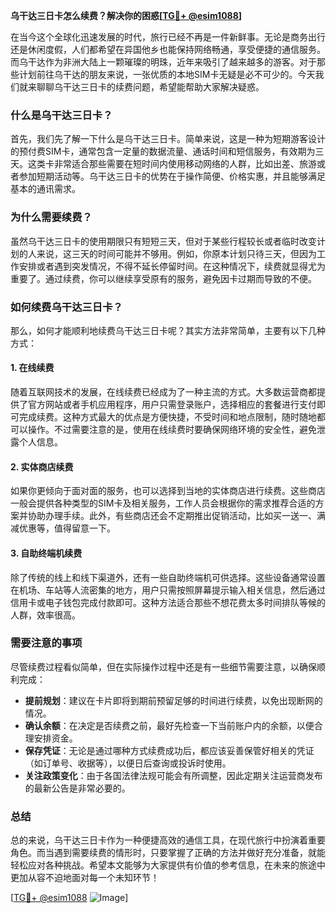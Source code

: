 **乌干达三日卡怎么续费？解决你的困惑[[TG💪+ @esim1088](https://t.me/s/esim1088)]**

在当今这个全球化迅速发展的时代，旅行已经不再是一件新鲜事。无论是商务出行还是休闲度假，人们都希望在异国他乡也能保持网络畅通，享受便捷的通信服务。而乌干达作为非洲大陆上一颗璀璨的明珠，近年来吸引了越来越多的游客。对于那些计划前往乌干达的朋友来说，一张优质的本地SIM卡无疑是必不可少的。今天我们就来聊聊乌干达三日卡的续费问题，希望能帮助大家解决疑惑。

### 什么是乌干达三日卡？

首先，我们先了解一下什么是乌干达三日卡。简单来说，这是一种为短期游客设计的预付费SIM卡，通常包含一定量的数据流量、通话时间和短信服务，有效期为三天。这类卡非常适合那些需要在短时间内使用移动网络的人群，比如出差、旅游或者参加短期活动等。乌干达三日卡的优势在于操作简便、价格实惠，并且能够满足基本的通讯需求。

### 为什么需要续费？

虽然乌干达三日卡的使用期限只有短短三天，但对于某些行程较长或者临时改变计划的人来说，这三天的时间可能并不够用。例如，你原本计划只待三天，但因为工作安排或者遇到突发情况，不得不延长停留时间。在这种情况下，续费就显得尤为重要了。通过续费，你可以继续享受原有的服务，避免因卡过期而导致的不便。

### 如何续费乌干达三日卡？

那么，如何才能顺利地续费乌干达三日卡呢？其实方法非常简单，主要有以下几种方式：

#### 1. 在线续费

随着互联网技术的发展，在线续费已经成为了一种主流的方式。大多数运营商都提供了官方网站或者手机应用程序，用户只需登录账户，选择相应的套餐进行支付即可完成续费。这种方式最大的优点是方便快捷，不受时间和地点限制，随时随地都可以操作。不过需要注意的是，使用在线续费时要确保网络环境的安全性，避免泄露个人信息。

#### 2. 实体商店续费

如果你更倾向于面对面的服务，也可以选择到当地的实体商店进行续费。这些商店一般会提供各种类型的SIM卡及相关服务，工作人员会根据你的需求推荐合适的方案并协助办理手续。此外，有些商店还会不定期推出促销活动，比如买一送一、满减优惠等，值得留意一下。

#### 3. 自助终端机续费

除了传统的线上和线下渠道外，还有一些自助终端机可供选择。这些设备通常设置在机场、车站等人流密集的地方，用户只需按照屏幕提示输入相关信息，然后通过信用卡或电子钱包完成付款即可。这种方法适合那些不想花费太多时间排队等候的人群，效率很高。

### 需要注意的事项

尽管续费过程看似简单，但在实际操作过程中还是有一些细节需要注意，以确保顺利完成：

- **提前规划**：建议在卡片即将到期前预留足够的时间进行续费，以免出现断网的情况。
- **确认余额**：在决定是否续费之前，最好先检查一下当前账户内的余额，以便合理安排资金。
- **保存凭证**：无论是通过哪种方式续费成功后，都应该妥善保管好相关的凭证（如订单号、收据等），以便日后查询或投诉时使用。
- **关注政策变化**：由于各国法律法规可能会有所调整，因此定期关注运营商发布的最新公告是非常必要的。

### 总结

总的来说，乌干达三日卡作为一种便捷高效的通信工具，在现代旅行中扮演着重要角色。而当遇到需要续费的情形时，只要掌握了正确的方法并做好充分准备，就能轻松应对各种挑战。希望本文能够为大家提供有价值的参考信息，在未来的旅途中更加从容不迫地面对每一个未知环节！

[[TG💪+ @esim1088](https://t.me/s/esim1088) ![Image](https://i.postimg.cc/4NQfJmqS/Snipaste-2025-05-13-00-14-12.png)]